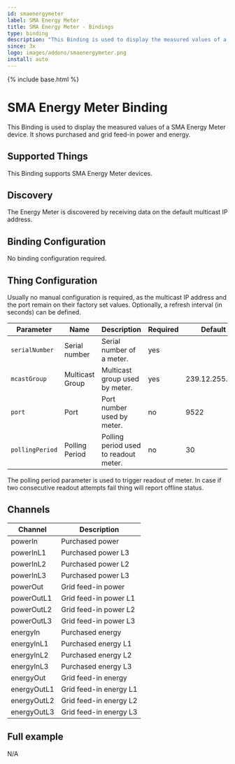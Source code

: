 ```yaml
---
id: smaenergymeter
label: SMA Energy Meter
title: SMA Energy Meter - Bindings
type: binding
description: "This Binding is used to display the measured values of a SMA Energy Meter device."
since: 3x
logo: images/addons/smaenergymeter.png
install: auto
---
```


<!-- Attention authors: Do not edit directly. Please add your changes to the appropriate source repository -->

{% include base.html %}

# SMA Energy Meter Binding

This Binding is used to display the measured values of a SMA Energy Meter device.
It shows purchased and grid feed-in power and energy.

## Supported Things

This Binding supports SMA Energy Meter devices.

## Discovery

The Energy Meter is discovered by receiving data on the default multicast IP address.

## Binding Configuration

No binding configuration required.

## Thing Configuration

Usually no manual configuration is required, as the multicast IP address and the port remain on their factory set values.
Optionally, a refresh interval (in seconds) can be defined.

| Parameter        | Name            | Description                           | Required | Default         |
|------------------|-----------------|---------------------------------------|----------|-----------------|
| `serialNumber`   | Serial number   | Serial number of a meter.             | yes      |                 |
| `mcastGroup`     | Multicast Group | Multicast group used by meter.        | yes      | 239.12.255.254  |
| `port`           | Port            | Port number used by meter.            | no       | 9522            |
| `pollingPeriod`  | Polling Period  | Polling period used to readout meter. | no       | 30              |

The polling period parameter is used to trigger readout of meter. In case if two consecutive readout attempts fail thing will report offline status.

## Channels

| Channel     | Description            |
|-------------|------------------------|
| powerIn     | Purchased power        |
| powerInL1   | Purchased power L3     |
| powerInL2   | Purchased power L2     |
| powerInL3   | Purchased power L3     |
| powerOut    | Grid feed-in power     |
| powerOutL1  | Grid feed-in power L1  |
| powerOutL2  | Grid feed-in power L2  |
| powerOutL3  | Grid feed-in power L3  |
| energyIn    | Purchased energy       |
| energyInL1  | Purchased energy L1    |
| energyInL2  | Purchased energy L2    |
| energyInL3  | Purchased energy L3    |
| energyOut   | Grid feed-in energy    |
| energyOutL1 | Grid feed-in energy L1 |
| energyOutL2 | Grid feed-in energy L2 |
| energyOutL3 | Grid feed-in energy L3 |

## Full example

N/A

